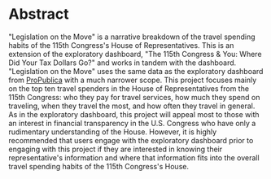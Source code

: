 # Abstract

"Legislation on the Move" is a narrative breakdown of the travel spending habits of the 115th Congress's House of Representatives. This is an extension of the exploratory dashboard, "The 115th Congress & You: Where Did Your Tax Dollars Go?" and works in tandem with the dashboard. "Legislation on the Move" uses the same data as the exploratory dashboard from [ProPublica](https://www.propublica.org/datastore/dataset/house-office-expenditures) with a much narrower scope. This project focuses mainly on the top ten travel spenders in the House of Representatives from the 115th Congress: who they pay for travel services, how much they spend on traveling, when they travel the most, and how often they travel in general. As in the exploratory dashboard, this project will appeal most to those with an interest in financial transparency in the U.S. Congress who have only a rudimentary understanding of the House. However, it is highly recommended that users engage with the exploratory dashboard prior to engaging with this project if they are interested in knowing their representative's information and where that information fits into the overall travel spending habits of the 115th Congress's House.
